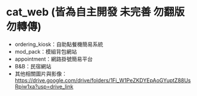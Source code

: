 # cat_web (皆為自主開發 未完善 勿翻版 勿轉傳)

- ordering_kiosk：自助點餐機簡易系統
- mod_pack：模組背包網站
- appointment：網路掛號簡易平台
- B&B：民宿網站
- 其他相關圖片與影像：https://drive.google.com/drive/folders/1Fi_W1PeZKDYEpAoGYuptZ88UsRpiw1xa?usp=drive_link
